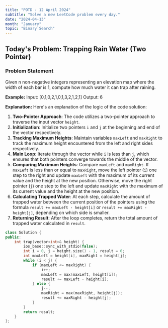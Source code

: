 ```yaml
--- 
title: "POTD - 12 April 2024"
subtitle: "Solve a new LeetCode problem every day."
date: "2024-04-13"
month: "January"
topic: "Binary Search"
---
```


## Today's Problem: Trapping Rain Water (Two Pointer)

### Problem Statement

Given n non-negative integers representing an elevation map where the width of each bar is 1, compute how much water it can trap after raining.

**Example:**
Input: [0,1,0,2,1,0,1,3,2,1,2,1]
Output: 6

**Explanation:** 
Here's an explanation of the logic of the code solution:

1. **Two-Pointer Approach**: The code utilizes a two-pointer approach to traverse the input vector `height`.
2. **Initialization**: Initialize two pointers `i` and `j` at the beginning and end of the vector respectively.
3. **Tracking Maximum Heights**: Maintain variables `maxLeft` and `maxRight` to track the maximum height encountered from the left and right sides respectively.
4. **Main Loop**: Iterate through the vector while `i` is less than `j`, which ensures that both pointers converge towards the middle of the vector.
5. **Comparing Maximum Heights**: Compare `maxLeft` and `maxRight`. If `maxLeft` is less than or equal to `maxRight`, move the left pointer (`i`) one step to the right and update `maxLeft` with the maximum of its current value and the height at the new position. Otherwise, move the right pointer (`j`) one step to the left and update `maxRight` with the maximum of its current value and the height at the new position.
6. **Calculating Trapped Water**: At each step, calculate the amount of trapped water between the current position of the pointers using the formula `result += maxLeft - height[i]` or `result += maxRight - height[j]`, depending on which side is smaller.
7. **Returning Result**: After the loop completes, return the total amount of trapped water calculated in `result`.

```cpp
class Solution {
public:
    int trap(vector<int>& height) {
        ios_base::sync_with_stdio(false);
        int i = 0, j = height.size() - 1, result = 0;
        int maxLeft = height[i], maxRight = height[j];
        while (i < j) {
            if (maxLeft <= maxRight) {
                i++;
                maxLeft = max(maxLeft, height[i]);
                result += maxLeft - height[i];
            } else {
                j--;
                maxRight = max(maxRight, height[j]);
                result += maxRight - height[j];
            }
        }
        return result;
    }
};
```